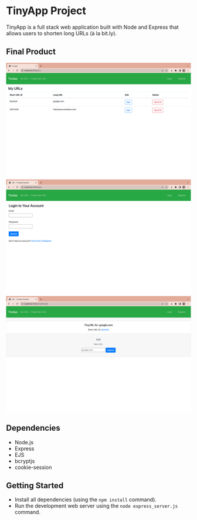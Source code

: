 # TinyApp Project

TinyApp is a full stack web application built with Node and Express that allows users to shorten long URLs (à la bit.ly).

## Final Product

!["screenshot of URL page"](https://github.com/Megwilken/tinyApp/blob/main/docs/urlspage.png?raw=true)
!["screenshot of Login page"](https://github.com/Megwilken/tinyApp/blob/main/docs/loginpage.png?raw=true)
!["screenshot of URL ID page"](https://github.com/Megwilken/tinyApp/blob/main/docs/urlidpage.png?raw=true)

## Dependencies

- Node.js
- Express
- EJS
- bcryptjs
- cookie-session

## Getting Started

- Install all dependencies (using the `npm install` command).
- Run the development web server using the `node express_server.js` command.
